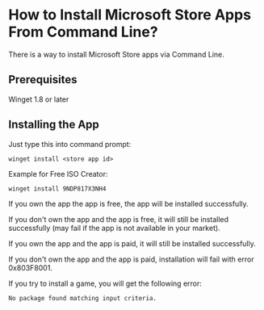 # How to Install Microsoft Store Apps From Command Line?
There is a way to install Microsoft Store apps via Command Line.

## Prerequisites
Winget 1.8 or later

## Installing the App
Just type this into command prompt:
```
winget install <store app id>
```

Example for Free ISO Creator:
```
winget install 9NDP817X3NH4
```

If you own the app the app is free, the app will be installed successfully.

If you don't own the app and the app is free, it will still be installed successfully (may fail if the app is not available in your market).

If you own the app and the app is paid, it will still be installed successfully.

If you don't own the app and the app is paid, installation will fail with error 0x803F8001.

If you try to install a game, you will get the following error:

```
No package found matching input criteria.
```
